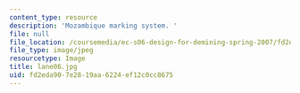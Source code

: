 ```yaml
---
content_type: resource
description: 'Mozambique marking system. '
file: null
file_location: /coursemedia/ec-s06-design-for-demining-spring-2007/fd2eda907e2819aa6224ef12c0cc8675_lane06.jpg
file_type: image/jpeg
resourcetype: Image
title: lane06.jpg
uid: fd2eda90-7e28-19aa-6224-ef12c0cc8675
---
```

